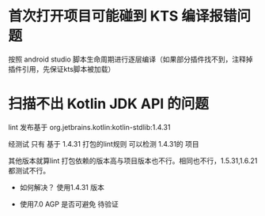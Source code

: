 # 首次打开项目可能碰到 KTS 编译报错问题

按照 android studio 脚本生命周期进行逐层编译（如果部分插件找不到，注释掉插件引用，先保证kts脚本被加载）

# 扫描不出 Kotlin JDK API 的问题

lint 发布基于 org.jetbrains.kotlin:kotlin-stdlib:1.4.31

经测试 只有 基于 1.4.31 打包的lint规则 可以检测 1.4.31的 项目

其他版本就算lint 打包依赖的版本高与项目版本也不行。相同也不行，1.5.31,1.6.21 都测试不行。

* 如何解决？
  使用1.4.31 版本

* 使用7.0 AGP 是否可避免 待验证
